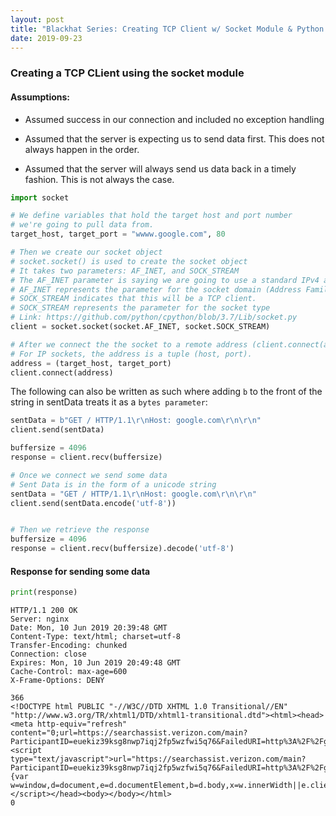 ```yaml
---
layout: post
title: "Blackhat Series: Creating TCP Client w/ Socket Module & Python 3"
date: 2019-09-23
---
```


### Creating a TCP CLient using the socket module 

####  Assumptions:

* Assumed success in our connection and included no exception handling

* Assumed that the server is expecting us to send data first. This does not always happen in the order.

* Assumed that the server will always send us data back in a timely fashion. This is not always the case.


```python
import socket

# We define variables that hold the target host and port number 
# we're going to pull data from.
target_host, target_port = "wwww.google.com", 80

# Then we create our socket object
# socket.socket() is used to create the socket object
# It takes two parameters: AF_INET, and SOCK_STREAM
# The AF_INET parameter is saying we are going to use a standard IPv4 address or hostname
# AF_INET represents the parameter for the socket domain (Address Family-Internet Networking)
# SOCK_STREAM indicates that this will be a TCP client. 
# SOCK_STREAM represents the parameter for the socket type
# Link: https://github.com/python/cpython/blob/3.7/Lib/socket.py
client = socket.socket(socket.AF_INET, socket.SOCK_STREAM)

# After we connect the the socket to a remote address (client.connect(address)).
# For IP sockets, the address is a tuple (host, port).
address = (target_host, target_port)
client.connect(address)
```

The following can also be written as such where adding `b` to the front of the string in sentData treats it as a `bytes parameter`:

```python
sentData = b"GET / HTTP/1.1\r\nHost: google.com\r\n\r\n"
client.send(sentData)

buffersize = 4096
response = client.recv(buffersize)
```


```python
# Once we connect we send some data
# Sent Data is in the form of a unicode string
sentData = "GET / HTTP/1.1\r\nHost: google.com\r\n\r\n"
client.send(sentData.encode('utf-8'))


# Then we retrieve the response
buffersize = 4096
response = client.recv(buffersize).decode('utf-8')
```

#### Response for sending some data


```python
print(response)
```

    HTTP/1.1 200 OK
    Server: nginx
    Date: Mon, 10 Jun 2019 20:39:48 GMT
    Content-Type: text/html; charset=utf-8
    Transfer-Encoding: chunked
    Connection: close
    Expires: Mon, 10 Jun 2019 20:49:48 GMT
    Cache-Control: max-age=600
    X-Frame-Options: DENY
    
    366
    <!DOCTYPE html PUBLIC "-//W3C//DTD XHTML 1.0 Transitional//EN" "http://www.w3.org/TR/xhtml1/DTD/xhtml1-transitional.dtd"><html><head><meta http-equiv="refresh" content="0;url=https://searchassist.verizon.com/main?ParticipantID=euekiz39ksg8nwp7iqj2fp5wzfwi5q76&FailedURI=http%3A%2F%2Fgoogle.com%2F&FailureMode=1&Implementation=&AddInType=4&Version=pywr1.0&ClientLocation=us"/><script type="text/javascript">url="https://searchassist.verizon.com/main?ParticipantID=euekiz39ksg8nwp7iqj2fp5wzfwi5q76&FailedURI=http%3A%2F%2Fgoogle.com%2F&FailureMode=1&Implementation=&AddInType=4&Version=pywr1.0&ClientLocation=us";if(top.location!=location){var w=window,d=document,e=d.documentElement,b=d.body,x=w.innerWidth||e.clientWidth||b.clientWidth,y=w.innerHeight||e.clientHeight||b.clientHeight;url+="&w="+x+"&h="+y;}window.location.replace(url);</script></head><body></body></html>
    0
    
    


